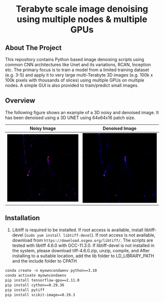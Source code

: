 <h1 align="center">Terabyte scale image denoising using multiple nodes & multiple GPUs</h1>

<!-- ABOUT THE PROJECT -->
## About The Project

This repository contains Python based image denoising scripts using common CNN
architectures like Unet and its variations, RCAN, Inception etc. The primary focus
is to train a model from a limited training dataset (e.g. 3-5) and apply it to
very large multi-Terabyte 3D images (e.g. 100k x 100k pixels with thousands of slices)
using multiple GPUs on multiple nodes. A simple GUI is also provided to train/predict
small images.



## Overview
The following figure shows an example of a 3D noisy and denoised image. It has
been denoised using a 3D UNET using 64x64x16 patch size.

Noisy Image             |  Denoised Image
:-------------------------:|:-------------------------:
![](figs/ch00-1.gif)  |  ![](figs/ch00_denoised3D-1.gif)

## Installation 

1. Libtiff is required to be installed. If root access is available, install
   libtiff-devel (```sudo yum install libtiff-devel```). If root access is
   not available, download from ```https://download.osgeo.org/libtiff/```. The
scripts are tested with libtiff 4.6.0 with GCC-11.3.0. If libtiff-devel is not
installed in the system,  please download tiff-4.6.0.zip, unzip, compile, and
After installing to a suitable location, add the lib folder to LD_LIBRARY_PATH and
the include folder to CPATH


```
conda create -n myowncondaenv python==3.10
conda activate myowncondaenv
pip install tensorflow-gpu==2.11.0
pip install cython==0.29.36
pip install pytiff
pip install scikit-image==0.19.3
```

